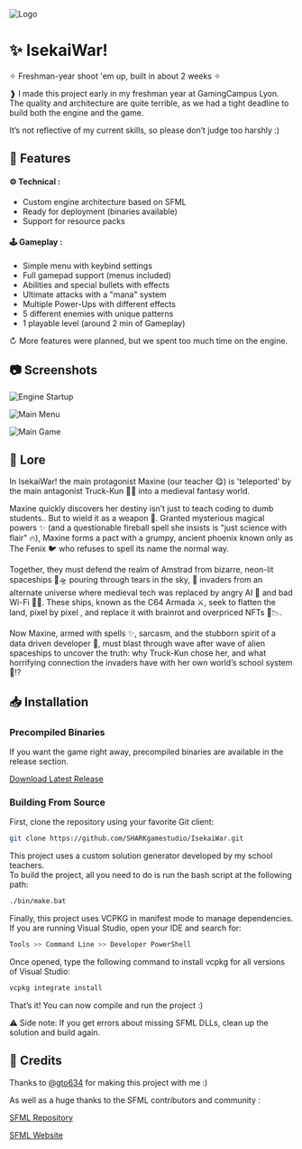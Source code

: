 ![Logo](https://i.ibb.co/fVq2m2DT/Isekai-War-Banner.png)

# ✨ IsekaiWar!

✧ Freshman-year shoot 'em up, built in about 2 weeks ✧

❱ I made this project early in my freshman year at GamingCampus Lyon.                
The quality and architecture are quite terrible, as we had a tight deadline to build both the engine and the game.

It’s not reflective of my current skills, so please don’t judge too harshly :)
## 🌌 Features

#### ⚙️ Technical :
- Custom engine architecture based on SFML
- Ready for deployment (binaries available)
- Support for resource packs
#### 🕹 Gameplay :
- Simple menu with keybind settings
- Full gamepad support (menus included)
- Abilities and special bullets with effects
- Ultimate attacks with a "mana" system
- Multiple Power-Ups with different effects
- 5 different enemies with unique patterns
- 1 playable level (around 2 min of Gameplay)

↻ More features were planned, but we spent too much time on the engine.
## 📷 Screenshots

![Engine Startup](https://i.ibb.co/xqXfNgp6/Engine-Startup.png)

![Main Menu](https://i.ibb.co/XZRLWCPB/Main-Menu.png)

![Main Game](https://i.ibb.co/RkwDQdw5/Main-Game.png)
## 🧾 Lore

In IsekaiWar! the main protagonist Maxine (our teacher 😋) is 'teleported' by the main antagonist Truck-Kun 🚚💥 into a medieval fantasy world.

Maxine quickly discovers her destiny isn’t just to teach coding to dumb students.. But to wield it as a weapon 📐. Granted mysterious magical powers ✨ (and a questionable fireball spell she insists is "just science with flair" 🔥), Maxine forms a pact with a grumpy, ancient phoenix known only as The Fenix 🐦‍ who refuses to spell its name the normal way.

Together, they must defend the realm of Amstrad from bizarre, neon-lit spaceships 🚀🛸 pouring through tears in the sky, 🌌 invaders from an alternate universe where medieval tech was replaced by angry AI 🤖 and bad Wi-Fi 📶💢. These ships, known as the C64 Armada ⚔️, seek to flatten the land, pixel by pixel , and replace it with brainrot and overpriced NFTs 💸📉.

Now Maxine, armed with spells ✨, sarcasm, and the stubborn spirit of a data driven developer 📝, must blast through wave after wave of alien spaceships to uncover the truth: why Truck-Kun chose her, and what horrifying connection the invaders have with her own world’s school system 🏫⁉️
## 📥 Installation

### Precompiled Binaries
If you want the game right away, precompiled binaries are available in the release section.

[Download Latest Release](https://github.com/SHARKgamestudio/IsekaiWar/releases/tag/R0.16)


### Building From Source
First, clone the repository using your favorite Git client:
```bash
git clone https://github.com/SHARKgamestudio/IsekaiWar.git
```

This project uses a custom solution generator developed by my school teachers.        
To build the project, all you need to do is run the bash script at the following path:
```bash
./bin/make.bat
```

Finally, this project uses VCPKG in manifest mode to manage dependencies.        
If you are running Visual Studio, open your IDE and search for:        
```bash
Tools >> Command Line >> Developer PowerShell
```

Once opened, type the following command to install vcpkg for all versions of Visual Studio:
```bash
vcpkg integrate install
```

That’s it! You can now compile and run the project :)

⚠️ Side note: If you get errors about missing SFML DLLs, clean up the solution and build again.

## 💜 Credits

Thanks to [@gto634](https://github.com/gto634) for making this project with me :)

As well as a huge thanks to the SFML contributors and community :

[SFML Repository](https://github.com/SFML/SFML)

[SFML Website](https://www.sfml-dev.org/fr/)
